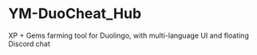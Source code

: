 # YM-DuoCheat_Hub
XP + Gems farming tool for Duolingo, with multi-language UI and floating Discord chat
